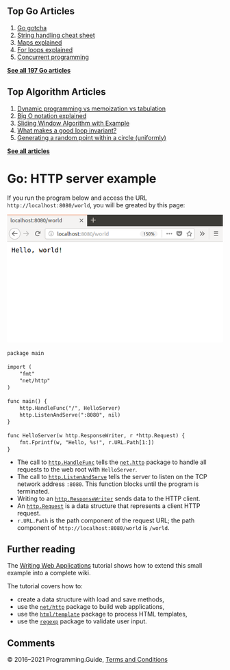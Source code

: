 ## Top Go Articles

1.  [Go gotcha](go-gotcha.html)
2.  [String handling cheat sheet](string-functions-reference-cheat-sheet.html)
3.  [Maps explained](maps-explained.html)
4.  [For loops explained](for-loop.html)
5.  [Concurrent programming](go-concurrency-tutorial.html)

[**See all 197 Go articles**](index.html)

## Top Algorithm Articles

1.  [Dynamic programming vs memoization vs tabulation](../dynamic-programming-vs-memoization-vs-tabulation.html)
2.  [Big O notation explained](../big-o-notation-explained.html)
3.  [Sliding Window Algorithm with Example](../sliding-window-example.html)
4.  [What makes a good loop invariant?](../what-makes-a-good-loop-invariant.html)
5.  [Generating a random point within a circle (uniformly)](../random-point-within-circle.html)

[**See all articles**](../index.html)

# Go: HTTP server example

If you run the program below and access the URL `http://localhost:8080/world`, you will be greated by this page:

<img src="http-server-example/hello-server.png" alt="Web browser localhost:8080" class="screenshot" />

    package main

    import (
        "fmt"
        "net/http"
    )

    func main() {
        http.HandleFunc("/", HelloServer)
        http.ListenAndServe(":8080", nil)
    }

    func HelloServer(w http.ResponseWriter, r *http.Request) {
        fmt.Fprintf(w, "Hello, %s!", r.URL.Path[1:])
    }

- The call to [`http.HandleFunc`](https://golang.org/pkg/net/http/#HandleFunc) tells the [`net.http`](https://golang.org/pkg/net/http/) package to handle all requests to the web root with `HelloServer`.
- The call to [`http.ListenAndServe`](https://golang.org/pkg/net/http/#ListenAndServe) tells the server to listen on the TCP network address `:8080`. This function blocks until the program is terminated.
- Writing to an [`http.ResponseWriter`](https://golang.org/pkg/net/http/#ResponseWriter) sends data to the HTTP client.
- An [`http.Request`](https://golang.org/pkg/net/http/#Request) is a data structure that represents a client HTTP request.
- `r.URL.Path` is the path component of the request URL; the path component of `http://localhost:8080/world` is `/world`.

## Further reading

The [Writing Web Applications](https://golang.org/doc/articles/wiki/) tutorial shows how to extend this small example into a complete wiki.

The tutorial covers how to:

- create a data structure with load and save methods,
- use the [`net/http`](https://golang.org/pkg/net/http/) package to build web applications,
- use the [`html/template`](https://golang.org/pkg/html/template/) package to process HTML templates,
- use the [`regexp`](https://golang.org/pkg/regexp/) package to validate user input.

## Comments



© 2016–2021 Programming.Guide, [Terms and Conditions](../terms-and-conditions.html)
